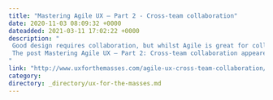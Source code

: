 ```yaml
---
title: "Mastering Agile UX – Part 2 - Cross-team collaboration"
date: 2020-11-03 08:09:32 +0000
dateadded: 2021-03-11 17:02:22 +0000
description: "  
 Good design requires collaboration, but whilst Agile is great for collaborating within teams, it's not so great for collaborating outside of teams. In the second of a two part Agile UX series get some hints and tips for better cross-team collaboration. 
 The post Mastering Agile UX – Part 2: Cross-team collaboration appeared first on UXM. 
"
link: "http://www.uxforthemasses.com/agile-ux-cross-team-collaboration/"
category:
directory: _directory/ux-for-the-masses.md
---
```

